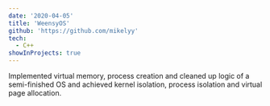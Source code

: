 ```yaml
---
date: '2020-04-05'
title: 'WeensyOS'
github: 'https://github.com/mikelyy'
tech:
  - C++
showInProjects: true
---
```


Implemented virtual memory, process creation and cleaned up logic of a semi-finished OS and achieved kernel isolation, process isolation and virtual page allocation.
